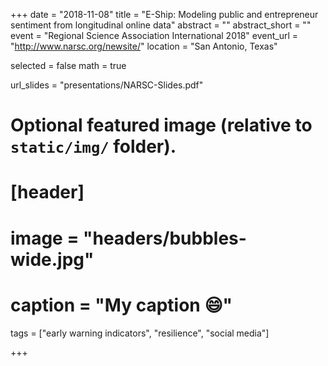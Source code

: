 +++
date = "2018-11-08"
title = "E-Ship: Modeling public and entrepreneur sentiment from longitudinal online data"
abstract = ""
abstract_short = ""
event = "Regional Science Association International 2018"
event_url = "http://www.narsc.org/newsite/"
location = "San Antonio, Texas"

selected = false
math = true

url_slides = "presentations/NARSC-Slides.pdf"

# Optional featured image (relative to `static/img/` folder).
# [header]
# image = "headers/bubbles-wide.jpg"
# caption = "My caption :smile:"

tags = ["early warning indicators", "resilience", "social media"]


+++

<script async class="speakerdeck-embed" data-id="bfb875d25796447da2631538194a76ef" data-ratio="1.77777777777778" src="//speakerdeck.com/assets/embed.js"></script>
